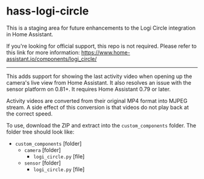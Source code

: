 # hass-logi-circle

This is a staging area for future enhancements to the Logi Circle integration in Home Assistant.

If you're looking for official support, this repo is not required. Please refer to this link for more information: https://www.home-assistant.io/components/logi_circle/

---

This adds support for showing the last activity video when opening up the camera's live view from Home Assistant. It also resolves an issue with the sensor platform on 0.81+. It requires Home Assistant 0.79 or later.

Activity videos are converted from their original MP4 format into MJPEG stream. A side effect of this conversion is that videos do not play back at the correct speed.

To use, download the ZIP and extract into the `custom_components` folder. The folder tree should look like:

- `custom_components` [folder]
  - `camera` [folder]
    - `logi_circle.py` [file]
  - `sensor` [folder]
    - `logi_circle.py` [file]